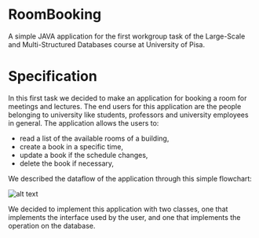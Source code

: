 # RoomBooking
A simple JAVA application for the first workgroup task of the Large-Scale and Multi-Structured Databases course at University of Pisa.

# Specification
In this first task we decided to make an application for booking a room for meetings and lectures.
The end users for this application are the people belonging to university like students, professors and university employees in general. 
The application allows the users to:
  -	read a list of the available rooms of a building,
  -	create a book in a specific time,
  -	update a book if the schedule changes,
  -	delete the book if necessary,

We described the dataflow of the application through this simple flowchart:

![alt text](https://github.com/seraogianluca/RoomBooking/blob/master/schemas/DataFlowChart.png)

We decided to implement this application with two classes, one that implements the interface used by the user, and one that implements the operation on the database.

